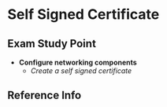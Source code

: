 # Self Signed Certificate

## Exam Study Point

* **Configure networking components**
    * _Create a self signed certificate_

## Reference Info
